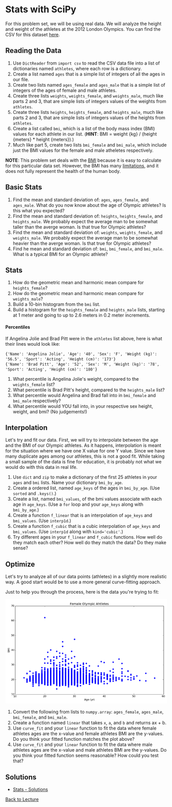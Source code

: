 # Stats with SciPy

For this problem set, we will be using real data. We will analyze the height and weight of the athletes at the 2012 London Olympics. You can find the CSV for this dataset [here](https://raw.githubusercontent.com/theJollySin/python_for_scientists/master/classes/11_scipy/london_2012_olympic_athlete_data.csv).

## Reading the Data

1. Use `DictReader` from `import csv` to read the CSV data file into a list of dictionaries named `athletes`, where each row is a dictionary.
2. Create a list named `ages` that is a simple list of integers of all the ages in our file.
3. Create two lists named `ages_female` and `ages_male` that is a simple list of integers of the ages of female and male athletes.
4. Create three lists `weights`, `weights_female`, and `weights_male`, much like parts 2 and 3, that are simple lists of integers values of the weights from `athletes`.
5. Create three lists `heights`, `heights_female`, and `heights_male`, much like parts 2 and 3, that are simple lists of integers values of the heights from `athletes`.
6. Create a list called `bmi`, which is a list of the body mass index (BMI) values for each athlete in our list. (**HINT**: BMI = weight {kg} / (height {meters} * height {meters}).)
7. Much like part 5, create two lists `bmi_female` and `bmi_male`, which include just the BMI values for the female and male atheletes respectively.

**NOTE**: This problem set deals with the [BMI](https://en.wikipedia.org/wiki/Body_mass_index) because it is easy to calculate for this particular data set. However, the BMI has many [limitations](https://en.wikipedia.org/wiki/Body_mass_index#Limitations), and it does not fully represent the health of the human body.

## Basic Stats

1. Find the mean and standard deviation of: `ages`, `ages_female`, and `ages_male`. What do you now know about the age of Olympic athletes? Is this what you expected?
2. Find the mean and standard deviation of: `heights`, `heights_female`, and `heights_male`. We probably expect the average man to be somewhat taller than the averge woman. Is that true for Olympic athletes?
3. Find the mean and standard deviation of: `weights`, `weights_female`, and `weights_male`. We probably expect the average man to be somewhat heavier than the averge woman. Is that true for Olympic athletes?
4. Find he mean and standard deviation of: `bmi`, `bmi_female`, and `bmi_male`. What is a typical BMI for an Olympic athlete?

## Stats

1. How do the geometric mean and harmonic mean compare for `heights_female`?
2. How do the geometric mean and harmonic mean compare for `weights_male`?
3. Build a 10-bin histogram from the `bmi` list.
4. Build a histogram for the `heights_female` and `heights_male` lists, starting at 1 meter and going to up to 2.6 meters in 0.2 meter increments.

#### Percentiles

If Angelina Jolie and Brad Pitt were in the `athletes` list above, here is what their lines would look like:

    {'Name': 'Angelina Jolie', 'Age': '40', 'Sex': 'F', 'Weight (kg)': '56.5', 'Sport': 'Acting', 'Height (cm)': '173'}
    {'Name': 'Brad Pitt', 'Age': '52', 'Sex': 'M', 'Weight (kg)': '78', 'Sport': 'Acting', 'Height (cm)': '180'}

1. What percentile is Angelina Jolie's weight, compared to the `weights_female` list?
2. What percentile is Brad Pitt's height, compared to the `heights_male` list?
3. What percentile would Angelina and Brad fall into in `bmi_female` and `bmi_male` respectively?
4. What percentile would YOU fall into, in your respective sex height, weight, and bmi? (No judgements!)

## Interpolation

Let's try and fit our data. First, we will try to interpolate between the age and the BMI of our Olympic athletes. As it happens, interpolation is meant for the situation where we have one X value for one Y value. Since we have many duplicate ages among our athletes, this is not a good fit. While taking a small sample of the data is fine for education, it is probably not what we would do with this data in real life.

1. Use `dict` and `zip` to make a dictionary of the first 25 athletes in your `ages` and `bmi` lists. Name your dictionary `bmi_by_age`.
2. Create a ordered list, named `age_keys` of the ages in `bmi_by_age`. (Use `sorted` and `.keys()`.)
3. Create a list, named `bmi_values`, of the bmi values associate with each age in `age_keys`. (Use a `for` loop and your `age_keys` along with `bmi_by_age`.)
4. Create a function `f_linear` that is an interpolation of `age_keys` and `bmi_values`. (Use `interp1d`.)
5. Create a function `f_cubic` that is a cubic interpolation of `age_keys` and `bmi_values`. (Use `interp1d` along with `kind='cubic'`.)
6. Try different ages in your `f_linear` and `f_cubic` functions. How well do they match each other? How well do they match the data? Do they make sense?

## Optimize

Let's try to analyze all of our data points (athletes) in a slightly more realistic way. A good start would be to use a more general curve-fitting approach.

Just to help you through the process, here is the data you're trying to fit:

![Olympic Female Age vs BMI](../../resources/age_bmi_female_olympic.png)

1. Convert the following from lists to `numpy.array`: `ages_female`, `ages_male`, `bmi_female`, and `bmi_male`.
2. Create a function named `linear` that takes `x`, `a`, and `b` and returns ax + b.
3. Use `curve_fit` and your `linear` function to fit the data where female athletes ages are the x-value and female athletes BMI are the y-values. Do you think your fitted function matches the plot above?
4. Use `curve_fit` and your `linear` function to fit the data where male athletes ages are the x-value and male athletes BMI are the y-values. Do you think your fitted function seems reasonable? How could you test that?



## Solutions

* [Stats - Solutions](problem_set_1_solutions.md)


[Back to Lecture](lecture_11.md)
